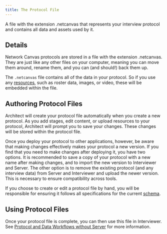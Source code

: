 ```yaml
---
title: The Protocol File
---
```


<Definition>

A file with the extension .netcanvas that represents your interview protocol and contains all data and assets used by it.

</Definition>

## Details

Network Canvas protocols are stored in a file with the extension .netcanvas. They are just like any other files on your computer, meaning you can move them around, rename them, and you can (and should!) back them up.

The `.netcanvas` file contains all of the data in your protocol. So if you use any [resources](/en/desktop/key-concepts/resources), such as roster data, images, or video, these will be embedded within the file.

## Authoring Protocol Files

Architect will create your protocol file automatically when you create a new protocol. As you add stages, edit content, or upload resources to your protocol, Architect will prompt you to save your changes. These changes will be stored within the protocol file.

Once you deploy your protocol to other applications, however, be aware that making changes effectively makes your protocol a new version. If you find that you need to make changes after deploying it, you have two options. It is recommended to save a copy of your protocol with a new name after making changes, and to import the new version to Interviewer and Server. The other option is to remove the existing protocol (and any interview data) from Server and Interviewer and upload the newer version. This is necessary to ensure compatibility across tools.

If you choose to create or edit a protocol file by hand, you will be responsible for ensuring it follows all specifications for the current [schema](/en/desktop/advanced-topics/protocol-schema-information).

## Using Protocol Files

Once your protocol file is complete, you can then use this file in Interviewer. See [Protocol and Data Workflows without Server](/en/desktop/tutorials/workflows-without-server) for more information.
